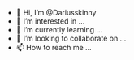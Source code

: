 - 👋 Hi, I’m @Dariusskinny
- 👀 I’m interested in ...
- 🌱 I’m currently learning ...
- 💞️ I’m looking to collaborate on ...
- 📫 How to reach me ...

<!---
Dariusskinny/Dariusskinny is a ✨ special ✨ repository because its `README.md` (this file) appears on your GitHub profile.
You can click the Preview link to take a look at your changes.
--->
